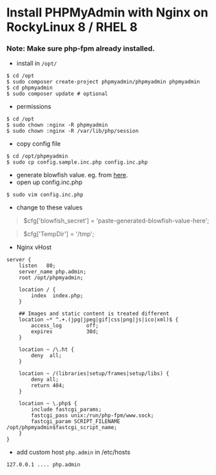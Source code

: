 # Install PHPMyAdmin with Nginx on RockyLinux 8 / RHEL 8
### **Note**: Make sure php-fpm already installed.
- install in `/opt/`
```
$ cd /opt
$ sudo composer create-project phpmyadmin/phpmyadmin phpmyadmin
$ cd phpmyadmin
$ sudo composer update # optional
```
- permissions
```
$ cd /opt
$ sudo chown :nginx -R phpmyadmin
$ sudo chown :nginx -R /var/lib/php/session
```
- copy config file
```
$ cd /opt/phpmyadmin
$ sudo cp config.sample.inc.php config.inc.php
```
- generate blowfish value. eg. from [here](https://phpsolved.com/phpmyadmin-blowfish-secret-generator/).
- open up config.inc.php
```
$ sudo vim config.inc.php
```
- change to these values
> $cfg['blowfish_secret'] = 'paste-generated-blowfish-value-here';

> $cfg['TempDir'] = '/tmp';

- Nginx vHost
```
server {
	listen   80;
	server_name php.admin;
	root /opt/phpmyadmin;

	location / {
		index  index.php;
	}

	## Images and static content is treated different
	location ~* ^.+.(jpg|jpeg|gif|css|png|js|ico|xml)$ {
		access_log        off;
		expires           30d;
	}

	location ~ /\.ht {
		deny  all;
	}

	location ~ /(libraries|setup/frames|setup/libs) {
		deny all;
		return 404;
	}

	location ~ \.php$ {
		include fastcgi_params;
		fastcgi_pass unix:/run/php-fpm/www.sock;
		fastcgi_param SCRIPT_FILENAME /opt/phpmyadmin$fastcgi_script_name;
	}
}
```
- add custom host `php.admin` in /etc/hosts
```
127.0.0.1 .... php.admin
```